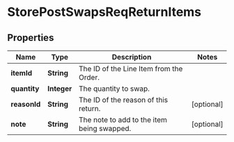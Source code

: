 # StorePostSwapsReqReturnItems

## Properties
Name | Type | Description | Notes
------------ | ------------- | ------------- | -------------
**itemId** | **String** | The ID of the Line Item from the Order. | 
**quantity** | **Integer** | The quantity to swap. | 
**reasonId** | **String** | The ID of the reason of this return. |  [optional]
**note** | **String** | The note to add to the item being swapped. |  [optional]
